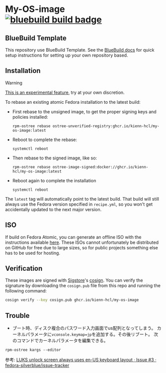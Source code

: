 # My-OS-image &nbsp; [![bluebuild build badge](https://github.com/kienn-HCl/my-os-image/actions/workflows/build.yml/badge.svg)](https://github.com/blue-build/template/actions/workflows/build.yml)

## BlueBuild Template 
This repository use BlueBuild Template.
See the [BlueBuild docs](https://blue-build.org/how-to/setup/) for quick setup instructions for setting up your own repository based.

## Installation

> [!WARNING]  
> [This is an experimental feature](https://www.fedoraproject.org/wiki/Changes/OstreeNativeContainerStable), try at your own discretion.

To rebase an existing atomic Fedora installation to the latest build:

- First rebase to the unsigned image, to get the proper signing keys and policies installed:
  ```
  rpm-ostree rebase ostree-unverified-registry:ghcr.io/kienn-hcl/my-os-image:latest
  ```
- Reboot to complete the rebase:
  ```
  systemctl reboot
  ```
- Then rebase to the signed image, like so:
  ```
  rpm-ostree rebase ostree-image-signed:docker://ghcr.io/kienn-hcl/my-os-image:latest
  ```
- Reboot again to complete the installation
  ```
  systemctl reboot
  ```

The `latest` tag will automatically point to the latest build. That build will still always use the Fedora version specified in `recipe.yml`, so you won't get accidentally updated to the next major version.

## ISO

If build on Fedora Atomic, you can generate an offline ISO with the instructions available [here](https://blue-build.org/learn/universal-blue/#fresh-install-from-an-iso). These ISOs cannot unfortunately be distributed on GitHub for free due to large sizes, so for public projects something else has to be used for hosting.

## Verification

These images are signed with [Sigstore](https://www.sigstore.dev/)'s [cosign](https://github.com/sigstore/cosign). You can verify the signature by downloading the `cosign.pub` file from this repo and running the following command:

```bash
cosign verify --key cosign.pub ghcr.io/kienn-hcl/my-os-image
```

## Trouble
- ブート時、ディスク複合のパスワード入力画面でus配列となってしまう。
カーネルパラメータに`vconsole.keymap=jp`を追加する。その後リブート。
次のコマンドでカーネルパラメータを編集できる。
```
rpm-ostree kargs --editor
```

参考: [LUKS unlock screen always uses en-US keyboard layout · Issue #3 · fedora-silverblue/issue-tracker](https://github.com/fedora-silverblue/issue-tracker/issues/3)
